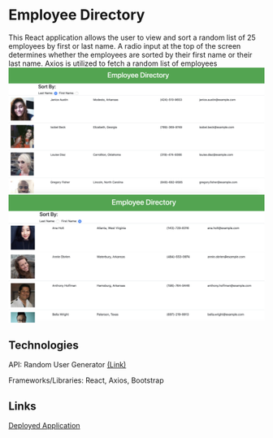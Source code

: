 # Employee Directory
This React application allows the user to view and sort a random list of 25 employees by first or last name. A radio input at the top of the screen determines whether the employees are sorted by their first name or their last name. Axios is utilized to fetch a random list of employees 
![Last Name](/screenshots/sortlast.png?raw=true)
![First Name](/screenshots/sortfirst.png?raw=true)

## Technologies
API: Random User Generator [(Link)](https://randomuser.me)

Frameworks/Libraries: React, Axios, Bootstrap

## Links
[Deployed Application](https://lit-caverns-21569.herokuapp.com/)